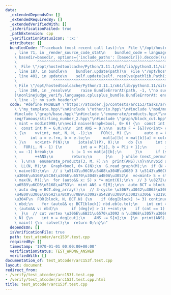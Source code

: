 ```yaml
---
data:
  _extendedDependsOn: []
  _extendedRequiredBy: []
  _extendedVerifiedWith: []
  _isVerificationFailed: true
  _pathExtension: cpp
  _verificationStatusIcon: ':x:'
  attributes: {}
  bundledCode: "Traceback (most recent call last):\n  File \"/opt/hostedtoolcache/Python/3.11.1/x64/lib/python3.11/site-packages/onlinejudge_verify/documentation/build.py\"\
    , line 71, in _render_source_code_stat\n    bundled_code = language.bundle(stat.path,\
    \ basedir=basedir, options={'include_paths': [basedir]}).decode()\n          \
    \         ^^^^^^^^^^^^^^^^^^^^^^^^^^^^^^^^^^^^^^^^^^^^^^^^^^^^^^^^^^^^^^^^^^^^^^^^^^^^^^^^^\n\
    \  File \"/opt/hostedtoolcache/Python/3.11.1/x64/lib/python3.11/site-packages/onlinejudge_verify/languages/cplusplus.py\"\
    , line 187, in bundle\n    bundler.update(path)\n  File \"/opt/hostedtoolcache/Python/3.11.1/x64/lib/python3.11/site-packages/onlinejudge_verify/languages/cplusplus_bundle.py\"\
    , line 401, in update\n    self.update(self._resolve(pathlib.Path(included), included_from=path))\n\
    \                ^^^^^^^^^^^^^^^^^^^^^^^^^^^^^^^^^^^^^^^^^^^^^^^^^^^^^^^^^\n \
    \ File \"/opt/hostedtoolcache/Python/3.11.1/x64/lib/python3.11/site-packages/onlinejudge_verify/languages/cplusplus_bundle.py\"\
    , line 260, in _resolve\n    raise BundleErrorAt(path, -1, \"no such header\"\
    )\nonlinejudge_verify.languages.cplusplus_bundle.BundleErrorAt: enumerate/products.hpp:\
    \ line -1: no such header\n"
  code: "#define PROBLEM \"https://atcoder.jp/contests/arc153/tasks/arc153_f\"\n#include\
    \ \"my_template.hpp\"\n#include \"other/io.hpp\"\n#include \"mod/modint.hpp\"\n\
    #include \"graph/base.hpp\"\n#include \"enumerate/products.hpp\"\n#include \"\
    seq/famous/stirling_number_2.hpp\"\n#include \"graph/block_cut.hpp\"\n\nusing\
    \ mint = modint998;\n\nvoid naive(Graph<bool, 0> G) {\n  const int N = G.N;\n\
    \  const int M = G.M;\n\n  int ANS = 0;\n\n  auto F = [&](vc<int> color) -> void\
    \ {\n    vv(int, mat, N, N, -1);\n    FOR(i, M) {\n      auto e = G.edges[i];\n\
    \      int a = e.frm, b = e.to;\n      mat[a][b] = mat[b][a] = color[i];\n   \
    \ }\n    vc<int> P(N);\n    iota(all(P), 0);\n    do {\n      int s = 0;\n   \
    \   FOR(i, N - 1) {\n        int a = P[i], b = P[i + 1];\n        if (mat[a][b]\
    \ == -1) break;\n        s |= 1 << mat[a][b];\n      }\n      if (s == 7) {\n\
    \        ++ANS;\n        return;\n      }\n    } while (next_permutation(all(P)));\n\
    \  };\n\n  enumerate_products(3, M, F);\n  print(ANS);\n}\n\nvoid solve() {\n\
    \  LL(N, M);\n  Graph<bool, 0> G(N);\n  G.read_graph(M);\n  if (N <= 4) return\
    \ naive(G);\n\n  // i \u5143\u96C6\u5408\u304B\u3089 3 \u5143\u96C6\u5408\u3078\
    \u306E\u5168\u5C04\u306E\u6570\u3048\u4E0A\u3052\n  vc<mint> S = stirling_number_2_k<mint>(3,\
    \ max(N, M));\n  for (auto&& x: S) x *= mint(6);\n\n  // 3 \u8272\u3067\u5857\u308B\
    \u65B9\u6CD5\u5168\u4F53\n  mint ANS = S[M];\n\n  auto BCT = block_cut(G);\n \
    \ auto deg = BCT.deg_array();\n  // 3-cycle \u3067\u3042\u3063\u3066\u3001\u552F\
    \u4E00\u306E\u95A2\u7BC0\u70B9\u3092\u542B\u3080\u3082\u306E \u2192 6 \u3092\u5F15\
    \u304F\n  FOR(block, N, BCT.N) {\n    if (deg[block] != 3) continue;\n    vc<int>\
    \ nbd;\n    for (auto&& e: BCT[block]) nbd.eb(e.to);\n    int cnt = 0;\n    for\
    \ (auto&& v: nbd)\n      if (deg[v] > 1) ++cnt;\n    if (cnt == 1) ANS -= mint(6);\n\
    \  }\n  // cut vertex \u306E\u6B21\u6570\u3092 n \u3068\u3057\u3066\n  FOR(cut,\
    \ N) {\n    int n = deg[cut];\n    ANS -= S[n];\n  }\n  print(ANS);\n}\n\nsigned\
    \ main() {\n  solve();\n  return 0;\n}\n"
  dependsOn: []
  isVerificationFile: true
  path: test_atcoder/arc153f.test.cpp
  requiredBy: []
  timestamp: '1970-01-01 00:00:00+00:00'
  verificationStatus: TEST_WRONG_ANSWER
  verifiedWith: []
documentation_of: test_atcoder/arc153f.test.cpp
layout: document
redirect_from:
- /verify/test_atcoder/arc153f.test.cpp
- /verify/test_atcoder/arc153f.test.cpp.html
title: test_atcoder/arc153f.test.cpp
---
```

